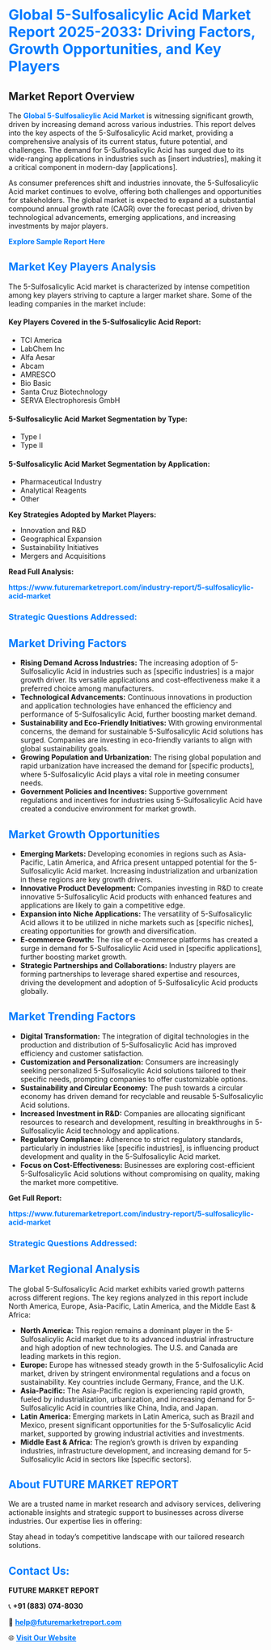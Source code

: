 <h1 style="color: #007BFF;">Global 5-Sulfosalicylic Acid Market Report 2025-2033: Driving Factors, Growth Opportunities, and Key Players</h1>

<section id="overview">
<h2>Market Report Overview</h2>
<p>The <a href="https://www.futuremarketreport.com/industry-report/5-sulfosalicylic-acid-market" style="color: #007BFF; text-decoration: none;"><strong>Global 5-Sulfosalicylic Acid Market</strong></a> is witnessing significant growth, driven by increasing demand across various industries. This report delves into the key aspects of the 5-Sulfosalicylic Acid market, providing a comprehensive analysis of its current status, future potential, and challenges. The demand for 5-Sulfosalicylic Acid has surged due to its wide-ranging applications in industries such as [insert industries], making it a critical component in modern-day [applications].</p>
<p>As consumer preferences shift and industries innovate, the 5-Sulfosalicylic Acid market continues to evolve, offering both challenges and opportunities for stakeholders. The global market is expected to expand at a substantial compound annual growth rate (CAGR) over the forecast period, driven by technological advancements, emerging applications, and increasing investments by major players.</p>
</section>

<section id="overview">
<p><a href="https://www.futuremarketreport.com/request-sample/reportId=91957" style="color: #007BFF; text-decoration: none;"><strong>Explore Sample Report Here</strong></a></p>
</section>

<section id="key-players">
<h2 style="color: #007BFF;">Market Key Players Analysis</h2>
<p>The 5-Sulfosalicylic Acid market is characterized by intense competition among key players striving to capture a larger market share. Some of the leading companies in the market include:</p>
<h4>Key Players Covered in the 5-Sulfosalicylic Acid Report:</h4>
<ul><li>TCI America</li><li>LabChem Inc</li><li>Alfa Aesar</li><li>Abcam</li><li>AMRESCO</li><li>Bio Basic</li><li>Santa Cruz Biotechnology</li><li>SERVA Electrophoresis GmbH</li></ul>
<h4>5-Sulfosalicylic Acid Market Segmentation by Type:</h4>
<ul><li>Type I</li><li>Type II</li></ul>

<h4>5-Sulfosalicylic Acid Market Segmentation by Application:</h4>
<ul><li>Pharmaceutical Industry</li><li>Analytical Reagents</li><li>Other</li></ul>
<p><strong>Key Strategies Adopted by Market Players:</strong></p>
<ul>
<li>Innovation and R&D</li>
<li>Geographical Expansion</li>
<li>Sustainability Initiatives</li>
<li>Mergers and Acquisitions</li>
</ul>
</section>

<section>
<p><strong>Read Full Analysis: </strong></p><a href="https://www.futuremarketreport.com/industry-report/5-sulfosalicylic-acid-market" style="color: #007BFF; text-decoration: none;"><strong>https://www.futuremarketreport.com/industry-report/5-sulfosalicylic-acid-market</strong></a>
<h3 style="color: #007BFF;">Strategic Questions Addressed:</h3>
</section>

<section id="driving-factors">
<h2 style="color: #007BFF;">Market Driving Factors</h2>
<ul>
<li><strong>Rising Demand Across Industries:</strong> The increasing adoption of 5-Sulfosalicylic Acid in industries such as [specific industries] is a major growth driver. Its versatile applications and cost-effectiveness make it a preferred choice among manufacturers.</li>
<li><strong>Technological Advancements:</strong> Continuous innovations in production and application technologies have enhanced the efficiency and performance of 5-Sulfosalicylic Acid, further boosting market demand.</li>
<li><strong>Sustainability and Eco-Friendly Initiatives:</strong> With growing environmental concerns, the demand for sustainable 5-Sulfosalicylic Acid solutions has surged. Companies are investing in eco-friendly variants to align with global sustainability goals.</li>
<li><strong>Growing Population and Urbanization:</strong> The rising global population and rapid urbanization have increased the demand for [specific products], where 5-Sulfosalicylic Acid plays a vital role in meeting consumer needs.</li>
<li><strong>Government Policies and Incentives:</strong> Supportive government regulations and incentives for industries using 5-Sulfosalicylic Acid have created a conducive environment for market growth.</li>
</ul>
</section>

<section id="growth-opportunities">
<h2 style="color: #007BFF;">Market Growth Opportunities</h2>
<ul>
<li><strong>Emerging Markets:</strong> Developing economies in regions such as Asia-Pacific, Latin America, and Africa present untapped potential for the 5-Sulfosalicylic Acid market. Increasing industrialization and urbanization in these regions are key growth drivers.</li>
<li><strong>Innovative Product Development:</strong> Companies investing in R&D to create innovative 5-Sulfosalicylic Acid products with enhanced features and applications are likely to gain a competitive edge.</li>
<li><strong>Expansion into Niche Applications:</strong> The versatility of 5-Sulfosalicylic Acid allows it to be utilized in niche markets such as [specific niches], creating opportunities for growth and diversification.</li>
<li><strong>E-commerce Growth:</strong> The rise of e-commerce platforms has created a surge in demand for 5-Sulfosalicylic Acid used in [specific applications], further boosting market growth.</li>
<li><strong>Strategic Partnerships and Collaborations:</strong> Industry players are forming partnerships to leverage shared expertise and resources, driving the development and adoption of 5-Sulfosalicylic Acid products globally.</li>
</ul>
</section>

<section id="trending-factors">
<h2 style="color: #007BFF;">Market Trending Factors</h2>
<ul>
<li><strong>Digital Transformation:</strong> The integration of digital technologies in the production and distribution of 5-Sulfosalicylic Acid has improved efficiency and customer satisfaction.</li>
<li><strong>Customization and Personalization:</strong> Consumers are increasingly seeking personalized 5-Sulfosalicylic Acid solutions tailored to their specific needs, prompting companies to offer customizable options.</li>
<li><strong>Sustainability and Circular Economy:</strong> The push towards a circular economy has driven demand for recyclable and reusable 5-Sulfosalicylic Acid solutions.</li>
<li><strong>Increased Investment in R&D:</strong> Companies are allocating significant resources to research and development, resulting in breakthroughs in 5-Sulfosalicylic Acid technology and applications.</li>
<li><strong>Regulatory Compliance:</strong> Adherence to strict regulatory standards, particularly in industries like [specific industries], is influencing product development and quality in the 5-Sulfosalicylic Acid market.</li>
<li><strong>Focus on Cost-Effectiveness:</strong> Businesses are exploring cost-efficient 5-Sulfosalicylic Acid solutions without compromising on quality, making the market more competitive.</li>
</ul>
</section>

<section>
<p><strong>Get Full Report: </strong></p><a href="https://www.futuremarketreport.com/industry-report/5-sulfosalicylic-acid-market" style="color: #007BFF; text-decoration: none;"><strong>https://www.futuremarketreport.com/industry-report/5-sulfosalicylic-acid-market</strong></a>
<h3 style="color: #007BFF;">Strategic Questions Addressed:</h3>
</section>


<section id="regional-analysis">
<h2 style="color: #007BFF;">Market Regional Analysis</h2>
<p>The global 5-Sulfosalicylic Acid market exhibits varied growth patterns across different regions. The key regions analyzed in this report include North America, Europe, Asia-Pacific, Latin America, and the Middle East & Africa:</p>
<ul>
<li><strong>North America:</strong> This region remains a dominant player in the 5-Sulfosalicylic Acid market due to its advanced industrial infrastructure and high adoption of new technologies. The U.S. and Canada are leading markets in this region.</li>
<li><strong>Europe:</strong> Europe has witnessed steady growth in the 5-Sulfosalicylic Acid market, driven by stringent environmental regulations and a focus on sustainability. Key countries include Germany, France, and the U.K.</li>
<li><strong>Asia-Pacific:</strong> The Asia-Pacific region is experiencing rapid growth, fueled by industrialization, urbanization, and increasing demand for 5-Sulfosalicylic Acid in countries like China, India, and Japan.</li>
<li><strong>Latin America:</strong> Emerging markets in Latin America, such as Brazil and Mexico, present significant opportunities for the 5-Sulfosalicylic Acid market, supported by growing industrial activities and investments.</li>
<li><strong>Middle East & Africa:</strong> The region’s growth is driven by expanding industries, infrastructure development, and increasing demand for 5-Sulfosalicylic Acid in sectors like [specific sectors].</li>
</ul>
</section>

<footer>
<h2 style="color: #007BFF;">About FUTURE MARKET REPORT</h2>
<p>We are a trusted name in market research and advisory services, delivering actionable insights and strategic support to businesses across diverse industries. Our expertise lies in offering:</p>

<p>Stay ahead in today’s competitive landscape with our tailored research solutions.</p>

<h2 style="color: #007BFF;">Contact Us:</h2>
<p><strong>FUTURE MARKET REPORT</strong></p>
<p>📞 <strong>+91 (883) 074-8030</strong></p>
<p>📧 <strong><a href="mailto:help@futuremarketreport.com" style="color: #007BFF;">help@futuremarketreport.com</a></strong></p>
<p>🌐 <strong><a href="https://www.futuremarketreport.com/" style="color: #007BFF;">Visit Our Website</a></strong></p>
</footer>